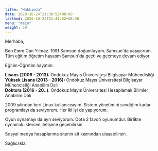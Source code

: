 ```yaml
---
title: "Hakkımda"
date: 2020-10-24T21:38:52+08:00
lastmod: 2020-10-24T21:41:52+08:00
menu: "main"
weight: 50
---
```


Merhaba,

Ben Emre Can Yılmaz. 1991 Samsun doğumluyum. Samsun'da yaşıyorum. Tüm eğitim
öğretim hayatım Samsun'da geçti ve geçmeye devam ediyor.

Eğitim-Öğretim hayatım:

**Lisans (2009 - 2013):** Ondokuz Mayıs Üniversitesi Bilgisayar Mühendisliği  
**Yüksek Lisans (2013 - 2016):** Ondokuz Mayıs Üniversitesi Bilgisayar Mühendisliği Anabilim Dalı  
**Doktora (2016 - 20..):** Ondokuz Mayıs Üniversitesi Hesaplamalı Bilimler Anabilim Dalı

2009 yılından beri Linux kullanıcısıyım. Sistem yönetimini sevdiğim kadar programlayı da seviyorum. Her iki işi de yapıyorum.

Oyun oynamayı da ayrı seviyorum. Dota 2 favori oyunumdur. Birlikte oynamak
istersen iletişime geçebilirsin.

Sosyal medya hesaplarıma sitenin alt kısmından ulaşabilirsin.

Sağlıcakla.

